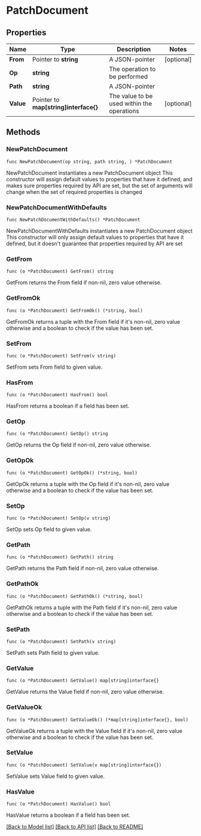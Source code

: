 # PatchDocument

## Properties

Name | Type | Description | Notes
------------ | ------------- | ------------- | -------------
**From** | Pointer to **string** | A JSON-pointer | [optional] 
**Op** | **string** | The operation to be performed | 
**Path** | **string** | A JSON-pointer | 
**Value** | Pointer to **map[string]interface{}** | The value to be used within the operations | [optional] 

## Methods

### NewPatchDocument

`func NewPatchDocument(op string, path string, ) *PatchDocument`

NewPatchDocument instantiates a new PatchDocument object
This constructor will assign default values to properties that have it defined,
and makes sure properties required by API are set, but the set of arguments
will change when the set of required properties is changed

### NewPatchDocumentWithDefaults

`func NewPatchDocumentWithDefaults() *PatchDocument`

NewPatchDocumentWithDefaults instantiates a new PatchDocument object
This constructor will only assign default values to properties that have it defined,
but it doesn't guarantee that properties required by API are set

### GetFrom

`func (o *PatchDocument) GetFrom() string`

GetFrom returns the From field if non-nil, zero value otherwise.

### GetFromOk

`func (o *PatchDocument) GetFromOk() (*string, bool)`

GetFromOk returns a tuple with the From field if it's non-nil, zero value otherwise
and a boolean to check if the value has been set.

### SetFrom

`func (o *PatchDocument) SetFrom(v string)`

SetFrom sets From field to given value.

### HasFrom

`func (o *PatchDocument) HasFrom() bool`

HasFrom returns a boolean if a field has been set.

### GetOp

`func (o *PatchDocument) GetOp() string`

GetOp returns the Op field if non-nil, zero value otherwise.

### GetOpOk

`func (o *PatchDocument) GetOpOk() (*string, bool)`

GetOpOk returns a tuple with the Op field if it's non-nil, zero value otherwise
and a boolean to check if the value has been set.

### SetOp

`func (o *PatchDocument) SetOp(v string)`

SetOp sets Op field to given value.


### GetPath

`func (o *PatchDocument) GetPath() string`

GetPath returns the Path field if non-nil, zero value otherwise.

### GetPathOk

`func (o *PatchDocument) GetPathOk() (*string, bool)`

GetPathOk returns a tuple with the Path field if it's non-nil, zero value otherwise
and a boolean to check if the value has been set.

### SetPath

`func (o *PatchDocument) SetPath(v string)`

SetPath sets Path field to given value.


### GetValue

`func (o *PatchDocument) GetValue() map[string]interface{}`

GetValue returns the Value field if non-nil, zero value otherwise.

### GetValueOk

`func (o *PatchDocument) GetValueOk() (*map[string]interface{}, bool)`

GetValueOk returns a tuple with the Value field if it's non-nil, zero value otherwise
and a boolean to check if the value has been set.

### SetValue

`func (o *PatchDocument) SetValue(v map[string]interface{})`

SetValue sets Value field to given value.

### HasValue

`func (o *PatchDocument) HasValue() bool`

HasValue returns a boolean if a field has been set.


[[Back to Model list]](../README.md#documentation-for-models) [[Back to API list]](../README.md#documentation-for-api-endpoints) [[Back to README]](../README.md)


